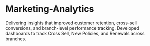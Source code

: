 # Marketing-Analytics
Delivering  insights that improved customer retention, cross-sell conversions, and branch-level performance tracking. Developed dashboards to track Cross Sell, New Policies, and Renewals across branches.
